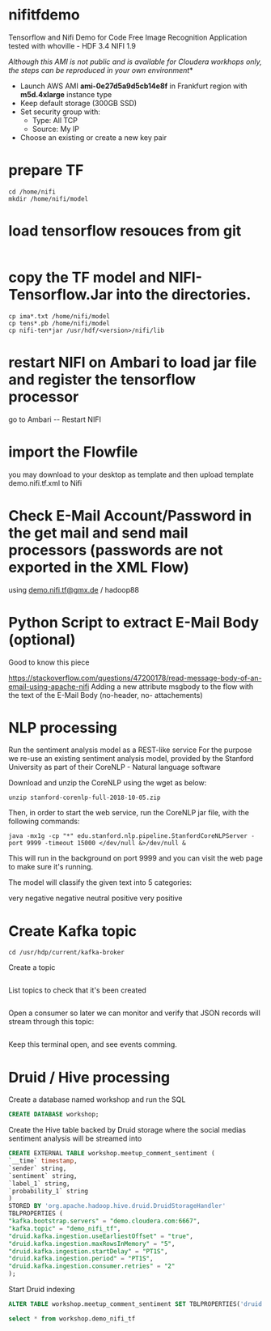 # nifitfdemo
Tensorflow and Nifi Demo for Code Free Image Recognition Application
tested with whoville - HDF 3.4 NIFI 1.9

*Although this AMI is not public and is available for Cloudera workhops only, the steps can be reproduced in your own environment**

- Launch AWS AMI **ami-0e27d5a9d5cb14e8f** in Frankfurt region with **m5d.4xlarge** instance type
- Keep default storage (300GB SSD)
- Set security group with:
  - Type: All TCP
  - Source: My IP
- Choose an existing or create a new key pair


# prepare TF 
```su - nifi
cd /home/nifi
mkdir /home/nifi/model
```
# load tensorflow resouces from git
```git clone https://github.com/frothkoetter/nifitfdemo.git 
```

# copy the TF model and NIFI-Tensorflow.Jar into the directories.
```cd nifitfdemo
cp ima*.txt /home/nifi/model 
cp tens*.pb /home/nifi/model
cp nifi-ten*jar /usr/hdf/<version>/nifi/lib
```  
# restart NIFI on Ambari to load jar file and register the tensorflow processor
go to Ambari -- Restart NIFI

# import the Flowfile 
you may download to your desktop as template and then upload template demo.nifi.tf.xml to Nifi

# Check E-Mail Account/Password in the get mail and send mail processors (passwords are not exported in the XML Flow)
using demo.nifi.tf@gmx.de / hadoop88 

# Python Script to extract E-Mail Body (optional)
Good to know this piece 

https://stackoverflow.com/questions/47200178/read-message-body-of-an-email-using-apache-nifi
Adding a new attribute msgbody to the flow with the text of the E-Mail Body (no-header, no- attachements)

# NLP processing 
Run the sentiment analysis model as a REST-like service
For the purpose we re-use an existing sentiment analysis model, provided by the Stanford University as part of their CoreNLP - Natural language software

Download and unzip the CoreNLP using the wget as below:

```wget http://nlp.stanford.edu/software/stanford-corenlp-full-2018-10-05.zip
unzip stanford-corenlp-full-2018-10-05.zip
```

Then, in order to start the web service, run the CoreNLP jar file, with the following commands:

```cd stanford-corenlp-full-2018-10-05
java -mx1g -cp "*" edu.stanford.nlp.pipeline.StanfordCoreNLPServer -port 9999 -timeout 15000 </dev/null &>/dev/null &
```
This will run in the background on port 9999 and you can visit the web page to make sure it's running.

The model will classify the given text into 5 categories:

very negative
negative
neutral
positive
very positive

# Create Kafka topic

```sudo su - kafka
cd /usr/hdp/current/kafka-broker
```

Create a topic 

```./bin/kafka-topics.sh --create --zookeeper demo.cloudera.com:2181 --replication-factor 1 --partitions 1 --topic demo_nifi_tf
```

List topics to check that it's been created

```./bin/kafka-topics.sh --list --zookeeper demo.cloudera.com:2181
```

Open a consumer so later we can monitor and verify that JSON records will stream through this topic:

```./bin/kafka-console-consumer.sh --bootstrap-server demo.cloudera.com:6667 --topic demo_nifi_tf
```

Keep this terminal open, and see events comming.

# Druid / Hive processing 

Create a database named workshop and run the SQL

```SQL
CREATE DATABASE workshop;
```

Create the Hive table backed by Druid storage where the social medias sentiment analysis will be streamed into

```SQL
CREATE EXTERNAL TABLE workshop.meetup_comment_sentiment (
`__time` timestamp,
`sender` string,
`sentiment` string,
`label_1` string,
`probability_1` string
)
STORED BY 'org.apache.hadoop.hive.druid.DruidStorageHandler'
TBLPROPERTIES (
"kafka.bootstrap.servers" = "demo.cloudera.com:6667",
"kafka.topic" = "demo_nifi_tf",
"druid.kafka.ingestion.useEarliestOffset" = "true",
"druid.kafka.ingestion.maxRowsInMemory" = "5",
"druid.kafka.ingestion.startDelay" = "PT1S",
"druid.kafka.ingestion.period" = "PT1S",
"druid.kafka.ingestion.consumer.retries" = "2"
);
```
Start Druid indexing

```SQL
ALTER TABLE workshop.meetup_comment_sentiment SET TBLPROPERTIES('druid.kafka.ingestion' = 'START');
```

```SQL
select * from workshop.demo_nifi_tf
```

